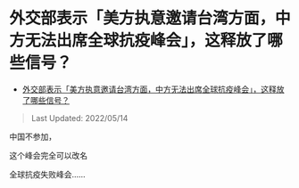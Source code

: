 # 外交部表示「美方执意邀请台湾方面，中方无法出席全球抗疫峰会」，这释放了哪些信号？

- [外交部表示「美方执意邀请台湾方面，中方无法出席全球抗疫峰会」，这释放了哪些信号？](https://www.zhihu.com/question/532656056/answer/2485415209)

>Last Updated: 2022/05/14

中国不参加，

这个峰会完全可以改名

全球抗疫失败峰会……